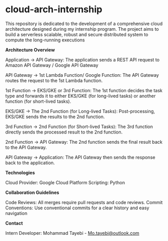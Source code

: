 # cloud-arch-internship
This repository is dedicated to the development of a comprehensive cloud architecture designed during my internship program. The project aims to build a serverless scalable, robust and secure  distributed system to compute the long-running executions

**Architecture Overview**

Application → API Gateway:
The application sends a REST API request to Amazon API Gateway / Google API Gateway

API Gateway → 1st Lambda Function/ Google Function:
The API Gateway routes the request to the 1st Lambda function.

1st Function → EKS/GKE or 3rd  Function:
The 1st  function decides the task type and forwards it to either EKS/GKE (for long-lived tasks) or another function (for short-lived tasks).

EKS/GKE → The 2nd Function (for Long-lived Tasks):
Post-processing, EKS/GKE sends the results to the 2nd  function.

3rd Function → 2nd  Function (for Short-lived Tasks):
The 3rd  function directly sends the processed result to the 2nd function.

2nd  Function → API Gateway:
The 2nd  function sends the final result back to the API Gateway.

API Gateway → Application:
The API Gateway then sends the response back to the application.

**Technologies**

Cloud Provider: Google Cloud Platform
Scripting: Python

**Collaboration Guidelines**

Code Reviews: All merges require pull requests and code reviews.
Commit Conventions: Use conventional commits for a clear history and easy navigation

**Contact**

Intern Developer: Mohammad Tayebi - Mo.tayebi@outlook.com
